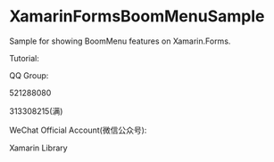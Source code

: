 # XamarinFormsBoomMenuSample
Sample for showing BoomMenu features on Xamarin.Forms.

Tutorial:



QQ Group:

521288080

313308215(满)

WeChat Official Account(微信公众号):

Xamarin Library